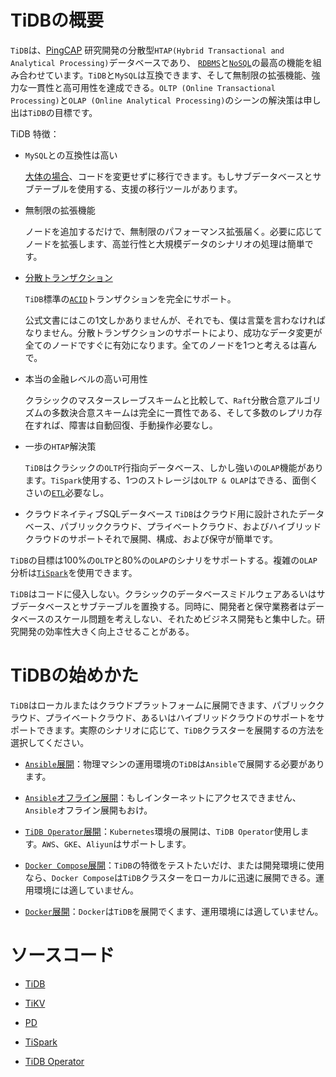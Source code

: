 # TiDBの概要

`TiDB`は、[PingCAP](https://pingcap.com/en/) 研究開発の分散型`HTAP(Hybrid Transactional and Analytical Processing)`データベースであり、 [`RDBMS`](https://ja.wikipedia.org/wiki/%E9%96%A2%E4%BF%82%E3%83%87%E3%83%BC%E3%82%BF%E3%83%99%E3%83%BC%E3%82%B9%E7%AE%A1%E7%90%86%E3%82%B7%E3%82%B9%E3%83%86%E3%83%A0)と[`NoSQL`](https://ja.wikipedia.org/wiki/NoSQL)の最高の機能を組み合わせています。`TiDB`と`MySQL`は互換できます、そして無制限の拡張機能、強力な一貫性と高可用性を達成できる。`OLTP (Online Transactional Processing)`と`OLAP (Online Analytical Processing)`のシーンの解決策は申し出は`TiDB`の目標です。

TiDB 特徴：

- `MySQL`との互換性は高い

    [大体の場合](https://pingcap.com/docs/v3.0/reference/mysql-compatibility/)、コードを変更せずに移行できます。もしサブデータベースとサブテーブルを使用する、支援の移行ツールがあります。

- 無制限の拡張機能

    ノードを追加するだけで、無制限のパフォーマンス拡張届く。必要に応じてノードを拡張します、高並行性と大規模データのシナリオの処理は簡単です。

- [分散トランザクション](https://ja.wikipedia.org/wiki/%E5%88%86%E6%95%A3%E3%83%88%E3%83%A9%E3%83%B3%E3%82%B6%E3%82%AF%E3%82%B7%E3%83%A7%E3%83%B3)

    `TiDB`標準の[`ACID`](https://ja.wikipedia.org/wiki/ACID_(%E3%82%B3%E3%83%B3%E3%83%94%E3%83%A5%E3%83%BC%E3%82%BF%E7%A7%91%E5%AD%A6))トランザクションを完全にサポート。
    
    公式文書にはこの1文しかありませんが、それでも、僕は言葉を言わなければなりません。分散トランザクションのサポートにより、成功なデータ変更が全てのノードですぐに有効になります。全てのノードを1つと考えるは喜んで。

- 本当の金融レベルの高い可用性

    クラシックのマスタースレーブスキームと比較して、`Raft`分散合意アルゴリズムの多数決合意スキームは完全に一貫性である、そして多数のレプリカ存在すれば、障害は自動回復、手動操作必要なし。

- 一歩の`HTAP`解決策

    `TiDB`はクラシックの`OLTP`行指向データベース、しかし強いの`OLAP`機能があります。`TiSpark`使用する、1つのストレージは`OLTP & OLAP`はできる、面倒くさいの[`ETL`](https://ja.wikipedia.org/wiki/Extract/Transform/Load)必要なし。

- クラウドネイティブSQLデータベース
    `TiDB`はクラウド用に設計されたデータベース、パブリッククラウド、プライベートクラウド、およびハイブリッドクラウドのサポートそれで展開、構成、および保守が簡単です。

`TiDB`の目標は100%の`OLTP`と80%の`OLAP`のシナリをサポートする。複雑の`OLAP`分析は[`TiSpark`](#)を使用できます。

`TiDB`はコードに侵入しない。クラシックのデータベースミドルウェアあるいはサブデータベースとサブテーブルを置換する。同時に、開発者と保守業務者はデータベースのスケール問題を考えしない、それためビジネス開発もと集中した。研究開発の効率性大きく向上させることがある。

# TiDBの始めかた

`TiDB`はローカルまたはクラウドプラットフォームに展開できます、パブリッククラウド、プライベートクラウド、あるいはハイブリッドクラウドのサポートをサポートできます。実際のシナリオに応じて、`TiDB`クラスターを展開するの方法を選択してください。

- [`Ansible`展開](#)：物理マシンの運用環境の`TiDB`は`Ansible`で展開する必要があります。

- [`Ansible`オフライン展開](#)：もしインターネットにアクセスできません、`Ansible`オフライン展開もおけ。

- [`TiDB Operator`展開](#)：`Kubernetes`環境の展開は、`TiDB Operator`使用します。`AWS`、`GKE`、`Aliyun`はサポートします。

- [`Docker Compose`展開](#)：`TiDB`の特徴をテストたいだけ、または開発環境に使用なら、`Docker Compose`は`TiDB`クラスターをローカルに迅速に展開できる。運用環境には適していません。

- [`Docker`展開](#)：`Docker`は`TiDB`を展開でくます、運用環境には適していません。

# ソースコード

- [TiDB](https://github.com/pingcap/tidb)

- [TiKV](https://github.com/tikv/tikv)

- [PD](https://github.com/pingcap/pd)

- [TiSpark](https://github.com/pingcap/tispark)

- [TiDB Operator](https://github.com/pingcap/tidb-operator)
